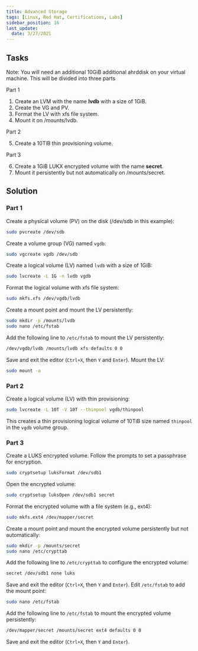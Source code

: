 ```yaml
---
title: Advanced Storage
tags: [Linux, Red Hat, Certifications, Labs]
sidebar_position: 16 
last_update:
  date: 3/27/2021
---
```


## Tasks

Note: You will need an additional 10GiB additional ahrddisk on your virtual machine. This will be divided into three parts

Part 1

1. Create an LVM with the name **lvdb** with a size of 1GiB.
2. Create the VG and PV.
3. Format the LV with xfs file system.
4. Mount it on /mounts/lvdb.

Part 2

5. Create a 10TiB thin provisioning volume.

Part 3

6. Create a 1GiB LUKX encrypted volume with the name **secret**.
7. Mount it persistently but not automatically on /mounts/secret.


## Solution

### Part 1

Create a physical volume (PV) on the disk (/dev/sdb in this example):

```sh
sudo pvcreate /dev/sdb
```

Create a volume group (VG) named `vgdb`:

```sh
sudo vgcreate vgdb /dev/sdb
```

Create a logical volume (LV) named `lvdb` with a size of 1GiB:

```sh
sudo lvcreate -L 1G -n lvdb vgdb
```

Format the logical volume with xfs file system:

```sh
sudo mkfs.xfs /dev/vgdb/lvdb
```

Create a mount point and mount the LV persistently:

```sh
sudo mkdir -p /mounts/lvdb
sudo nano /etc/fstab
```

Add the following line to `/etc/fstab` to mount the LV persistently:

```sh
/dev/vgdb/lvdb /mounts/lvdb xfs defaults 0 0
```

Save and exit the editor (`Ctrl+X`, then `Y` and `Enter`). Mount the LV:

```sh
sudo mount -a
```

### Part 2

Create a logical volume (LV) with thin provisioning:

```sh
sudo lvcreate -L 10T -V 10T --thinpool vgdb/thinpool
```

This creates a thin provisioning logical volume of 10TiB size named `thinpool` in the `vgdb` volume group.


### Part 3

Create a LUKS encrypted volume. Follow the prompts to set a passphrase for encryption.

```sh
sudo cryptsetup luksFormat /dev/sdb1
```

Open the encrypted volume:

```sh
sudo cryptsetup luksOpen /dev/sdb1 secret
```

Format the encrypted volume with a file system (e.g., ext4):

```sh
sudo mkfs.ext4 /dev/mapper/secret
```

Create a mount point and mount the encrypted volume persistently but not automatically:

```sh
sudo mkdir -p /mounts/secret
sudo nano /etc/crypttab
```

Add the following line to `/etc/crypttab` to configure the encrypted volume:

```sh
secret /dev/sdb1 none luks
```

Save and exit the editor (`Ctrl+X`, then `Y` and `Enter`).
Edit `/etc/fstab` to add the mount point:

```sh
sudo nano /etc/fstab
```

Add the following line to `/etc/fstab` to mount the encrypted volume persistently:

```sh
/dev/mapper/secret /mounts/secret ext4 defaults 0 0
```

Save and exit the editor (`Ctrl+X`, then `Y` and `Enter`).

